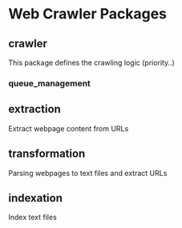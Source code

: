 # Web Crawler Packages

## crawler
This package defines the crawling logic (priority..) 
### queue_management
  

## extraction
Extract webpage content from URLs

## transformation
Parsing webpages to text files and extract URLs 
  
  
## indexation
Index text files
